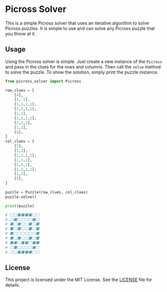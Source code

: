 # Picross Solver

This is a simple Picross solver that uses an iterative algorithm to solve 
Picross puzzles. It is simple to use and can solve any Picross puzzle that 
you throw at it.

## Usage

Using the Picross solver is simple. Just create a new instance of the 
`Picross` and pass in the clues for the rows and columns. Then call the
`solve` method to solve the puzzle. To show the solution, simply print the
puzzle instance.

```python
from picross_solver import Picross

row_clues = [
    [4],
    [1, 1],
    [1,1,1,1],
    [1,1,1,1],
    [1,1],
    [1,1,1,1],
    [2,2,2],
    [1,1],
    [4],
]
col_clues = [
    [5],
    [1,2],
    [1,2,1,1],
    [1,1,1],
    [1,1,1],
    [1,2,1,1],
    [1,2],
    [5],
]

puzzle = Puzzle(row_clues, col_clues)
puzzle.solve()

print(puzzle)

# ⬜️⬜️⬛️⬛️⬛️⬛️⬜️⬜️ 
# ⬜️⬛️⬜️⬜️⬜️⬜️⬛️⬜️ 
# ⬛️⬜️⬛️⬜️⬜️⬛️⬜️⬛️ 
# ⬛️⬜️⬛️⬜️⬜️⬛️⬜️⬛️ 
# ⬛️⬜️⬜️⬜️⬜️⬜️⬜️⬛️ 
# ⬛️⬜️⬛️⬜️⬜️⬛️⬜️⬛️ 
# ⬛️⬛️⬜️⬛️⬛️⬜️⬛️⬛️ 
# ⬜️⬛️⬜️⬜️⬜️⬜️⬛️⬜️ 
# ⬜️⬜️⬛️⬛️⬛️⬛️⬜️⬜️
```

## License

This project is licensed under the MIT License. See the [LICENSE](LICENSE)
file for details.
